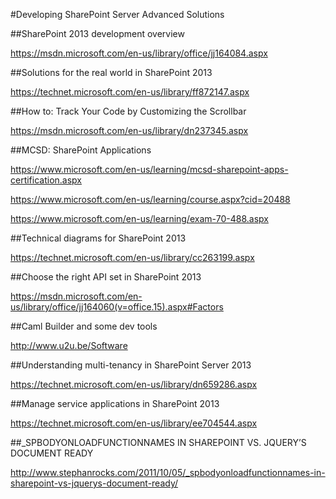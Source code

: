#Developing SharePoint Server Advanced Solutions

##SharePoint 2013 development overview

https://msdn.microsoft.com/en-us/library/office/jj164084.aspx

##Solutions for the real world in SharePoint 2013

https://technet.microsoft.com/en-us/library/ff872147.aspx

##How to: Track Your Code by Customizing the Scrollbar

https://msdn.microsoft.com/en-us/library/dn237345.aspx

##MCSD: SharePoint Applications

https://www.microsoft.com/en-us/learning/mcsd-sharepoint-apps-certification.aspx

https://www.microsoft.com/en-us/learning/course.aspx?cid=20488

https://www.microsoft.com/en-us/learning/exam-70-488.aspx

##Technical diagrams for SharePoint 2013

https://technet.microsoft.com/en-us/library/cc263199.aspx

##Choose the right API set in SharePoint 2013

https://msdn.microsoft.com/en-us/library/office/jj164060(v=office.15).aspx#Factors

##Caml Builder and some dev tools

http://www.u2u.be/Software

##Understanding multi-tenancy in SharePoint Server 2013

https://technet.microsoft.com/en-us/library/dn659286.aspx

##Manage service applications in SharePoint 2013

https://technet.microsoft.com/en-us/library/ee704544.aspx

##_SPBODYONLOADFUNCTIONNAMES IN SHAREPOINT VS. JQUERY’S DOCUMENT READY

http://www.stephanrocks.com/2011/10/05/_spbodyonloadfunctionnames-in-sharepoint-vs-jquerys-document-ready/








